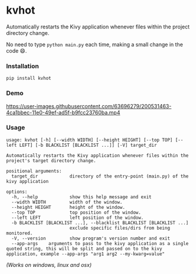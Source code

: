 # kvhot

Automatically restarts the Kivy application whenever files within the project directory change.

No need to type `python main.py` each time, making a small change in the code 😄.

### Installation

`pip install kvhot`

### Demo

https://user-images.githubusercontent.com/63696279/200531463-4ca1bbec-11e0-49ef-ad5f-b9fcc23760ba.mp4

### Usage

```
usage: kvhot [-h] [--width WIDTH] [--height HEIGHT] [--top TOP] [--left LEFT] [-b BLACKLIST [BLACKLIST ...]] [-V] target_dir

Automatically restarts the Kivy application whenever files within the project's target directory change.

positional arguments:
  target_dir            directory of the entry-point (main.py) of the kivy application

options:
  -h, --help            show this help message and exit
  --width WIDTH         width of the window.
  --height HEIGHT       height of the window.
  --top TOP             top position of the window.
  --left LEFT           left position of the window.
  -b BLACKLIST [BLACKLIST ...], --blacklist BLACKLIST [BLACKLIST ...]
                        exclude specific files/dirs from being monitored.
  -V, --version         show program's version number and exit
  --app-args    arguments to pass to the kivy application as a single quoted string, this will be split and passed on to the kivy application, example --app-args "arg1 arg2 --my-kwarg=value"
```

*(Works on windows, linux and osx)*
